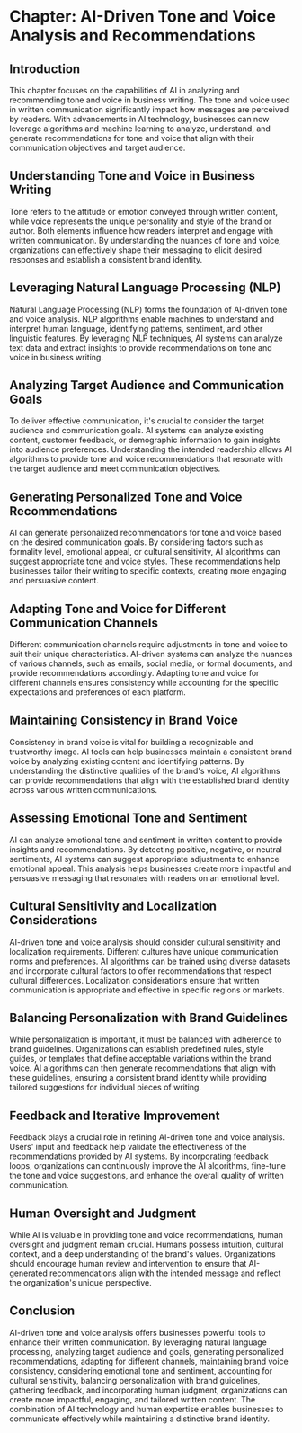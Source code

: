 Chapter: AI-Driven Tone and Voice Analysis and Recommendations
==============================================================

Introduction
------------

This chapter focuses on the capabilities of AI in analyzing and recommending tone and voice in business writing. The tone and voice used in written communication significantly impact how messages are perceived by readers. With advancements in AI technology, businesses can now leverage algorithms and machine learning to analyze, understand, and generate recommendations for tone and voice that align with their communication objectives and target audience.

Understanding Tone and Voice in Business Writing
------------------------------------------------

Tone refers to the attitude or emotion conveyed through written content, while voice represents the unique personality and style of the brand or author. Both elements influence how readers interpret and engage with written communication. By understanding the nuances of tone and voice, organizations can effectively shape their messaging to elicit desired responses and establish a consistent brand identity.

Leveraging Natural Language Processing (NLP)
--------------------------------------------

Natural Language Processing (NLP) forms the foundation of AI-driven tone and voice analysis. NLP algorithms enable machines to understand and interpret human language, identifying patterns, sentiment, and other linguistic features. By leveraging NLP techniques, AI systems can analyze text data and extract insights to provide recommendations on tone and voice in business writing.

Analyzing Target Audience and Communication Goals
-------------------------------------------------

To deliver effective communication, it's crucial to consider the target audience and communication goals. AI systems can analyze existing content, customer feedback, or demographic information to gain insights into audience preferences. Understanding the intended readership allows AI algorithms to provide tone and voice recommendations that resonate with the target audience and meet communication objectives.

Generating Personalized Tone and Voice Recommendations
------------------------------------------------------

AI can generate personalized recommendations for tone and voice based on the desired communication goals. By considering factors such as formality level, emotional appeal, or cultural sensitivity, AI algorithms can suggest appropriate tone and voice styles. These recommendations help businesses tailor their writing to specific contexts, creating more engaging and persuasive content.

Adapting Tone and Voice for Different Communication Channels
------------------------------------------------------------

Different communication channels require adjustments in tone and voice to suit their unique characteristics. AI-driven systems can analyze the nuances of various channels, such as emails, social media, or formal documents, and provide recommendations accordingly. Adapting tone and voice for different channels ensures consistency while accounting for the specific expectations and preferences of each platform.

Maintaining Consistency in Brand Voice
--------------------------------------

Consistency in brand voice is vital for building a recognizable and trustworthy image. AI tools can help businesses maintain a consistent brand voice by analyzing existing content and identifying patterns. By understanding the distinctive qualities of the brand's voice, AI algorithms can provide recommendations that align with the established brand identity across various written communications.

Assessing Emotional Tone and Sentiment
--------------------------------------

AI can analyze emotional tone and sentiment in written content to provide insights and recommendations. By detecting positive, negative, or neutral sentiments, AI systems can suggest appropriate adjustments to enhance emotional appeal. This analysis helps businesses create more impactful and persuasive messaging that resonates with readers on an emotional level.

Cultural Sensitivity and Localization Considerations
----------------------------------------------------

AI-driven tone and voice analysis should consider cultural sensitivity and localization requirements. Different cultures have unique communication norms and preferences. AI algorithms can be trained using diverse datasets and incorporate cultural factors to offer recommendations that respect cultural differences. Localization considerations ensure that written communication is appropriate and effective in specific regions or markets.

Balancing Personalization with Brand Guidelines
-----------------------------------------------

While personalization is important, it must be balanced with adherence to brand guidelines. Organizations can establish predefined rules, style guides, or templates that define acceptable variations within the brand voice. AI algorithms can then generate recommendations that align with these guidelines, ensuring a consistent brand identity while providing tailored suggestions for individual pieces of writing.

Feedback and Iterative Improvement
----------------------------------

Feedback plays a crucial role in refining AI-driven tone and voice analysis. Users' input and feedback help validate the effectiveness of the recommendations provided by AI systems. By incorporating feedback loops, organizations can continuously improve the AI algorithms, fine-tune the tone and voice suggestions, and enhance the overall quality of written communication.

Human Oversight and Judgment
----------------------------

While AI is valuable in providing tone and voice recommendations, human oversight and judgment remain crucial. Humans possess intuition, cultural context, and a deep understanding of the brand's values. Organizations should encourage human review and intervention to ensure that AI-generated recommendations align with the intended message and reflect the organization's unique perspective.

Conclusion
----------

AI-driven tone and voice analysis offers businesses powerful tools to enhance their written communication. By leveraging natural language processing, analyzing target audience and goals, generating personalized recommendations, adapting for different channels, maintaining brand voice consistency, considering emotional tone and sentiment, accounting for cultural sensitivity, balancing personalization with brand guidelines, gathering feedback, and incorporating human judgment, organizations can create more impactful, engaging, and tailored written content. The combination of AI technology and human expertise enables businesses to communicate effectively while maintaining a distinctive brand identity.
